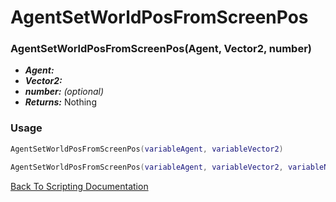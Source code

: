 # AgentSetWorldPosFromScreenPos

### AgentSetWorldPosFromScreenPos(Agent, Vector2, number)
- ***Agent:*** 
- ***Vector2:*** 
- ***number:*** *(optional)* 
- ***Returns:*** Nothing

### Usage

```Lua
AgentSetWorldPosFromScreenPos(variableAgent, variableVector2)
```

```Lua
AgentSetWorldPosFromScreenPos(variableAgent, variableVector2, variableNumber)
```



[Back To Scripting Documentation](../README.md)
